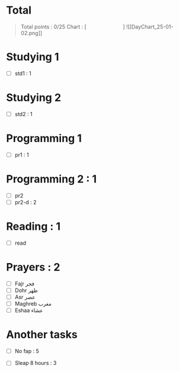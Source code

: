  
# Total
> Total points : 0/25
> Chart : [                         ]
![[DayChart_25-01-02.png]]
 
# Studying 1
- [ ] std1 : 1
 
# Studying 2 
- [ ] std2 : 1
 
# Programming 1 
- [ ] pr1 : 1
 
# Programming 2 : 1
- [ ] pr2
- [ ] pr2-d : 2
 
# Reading : 1
- [ ] read
 
# Prayers : 2
- [ ] Fajr فجر
- [ ] Dohr ظهر
- [ ] Asr عصر
- [ ] Maghreb مغرب
- [ ] Eshaa عشاء
 
# Another tasks
- [ ] No fap : 5
- [ ] Sleap 8 hours : 3
 